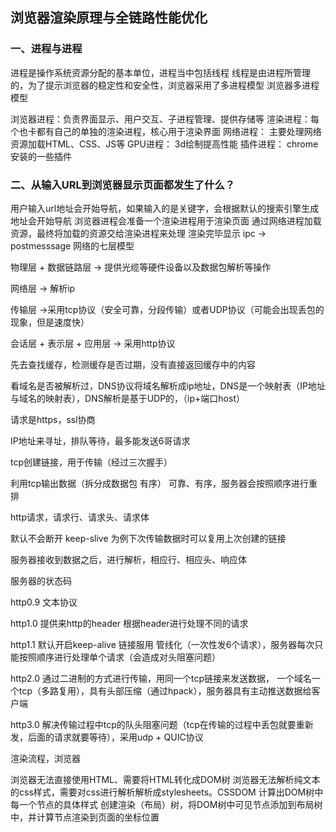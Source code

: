 ## 浏览器渲染原理与全链路性能优化
### 一、进程与进程
进程是操作系统资源分配的基本单位，进程当中包括线程
线程是由进程所管理的，为了提示浏览器的稳定性和安全性，浏览器采用了多进程模型
浏览器多进程模型

浏览器进程：负责界面显示、用户交互、子进程管理、提供存储等
渲染进程：每个也卡都有自己的单独的渲染进程，核心用于渲染界面
网络进程： 主要处理网络资源加载HTML、CSS、JS等
GPU进程： 3d绘制提高性能
插件进程： chrome安装的一些插件
### 二、从输入URL到浏览器显示页面都发生了什么？
用户输入url地址会开始导航，如果输入的是关键字，会根据默认的搜索引擎生成地址会开始导航
浏览器进程会准备一个渲染进程用于渲染页面
通过网络进程加载资源，最终将加载的资源交给渲染进程来处理
渲染完毕显示 ipc -> postmesssage
网络的七层模型

物理层 + 数据链路层 -> 提供光缆等硬件设备以及数据包解析等操作

网络层 -> 解析ip

传输层 ->采用tcp协议（安全可靠，分段传输）或者UDP协议（可能会出现丢包的现象，但是速度快）

会话层 + 表示层 + 应用层 -> 采用http协议

先去查找缓存，检测缓存是否过期，没有直接返回缓存中的内容

看域名是否被解析过，DNS协议将域名解析成ip地址，DNS是一个映射表（IP地址与域名的映射表），DNS解析是基于UDP的，（ip+端口host）

请求是https，ssl协商

IP地址来寻址，排队等待，最多能发送6哥请求

tcp创建链接，用于传输（经过三次握手）

利用tcp输出数据（拆分成数据包 有序） 可靠、有序，服务器会按照顺序进行重排

http请求，请求行、请求头、请求体

默认不会断开 keep-slive 为例下次传输数据时可以复用上次创建的链接

服务器接收到数据之后，进行解析，相应行、相应头、响应体

服务器的状态码

http0.9 文本协议

http1.0 提供来http的header 根据header进行处理不同的请求

http1.1 默认开启keep-alive 链接服用 管线化（一次性发6个请求），服务器每次只能按照顺序进行处理单个请求（会造成对头阻塞问题）

http2.0 通过二进制的方式进行传输，用同一个tcp链接来发送数据， 一个域名一个tcp（多路复用），具有头部压缩（通过hpack），服务器具有主动推送数据给客户端

http3.0 解决传输过程中tcp的队头阻塞问题（tcp在传输的过程中丢包就要重新发，后面的请求就要等待），采用udp + QUIC协议

渲染流程，浏览器

浏览器无法直接使用HTML、需要将HTML转化成DOM树
浏览器无法解析纯文本的css样式，需要对css进行解析解析成stylesheets。CSSDOM
计算出DOM树中每一个节点的具体样式
创建渲染（布局）树，将DOM树中可见节点添加到布局树中，并计算节点渲染到页面的坐标位置